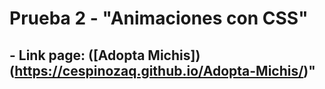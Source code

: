 # Prueba 2 - "Animaciones con CSS"

## - **Link page:** ([Adopta Michis])(https://cespinozaq.github.io/Adopta-Michis/)"

